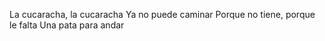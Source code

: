 La cucaracha, la cucaracha Ya no puede caminar Porque no tiene, porque le falta Una pata para andar
